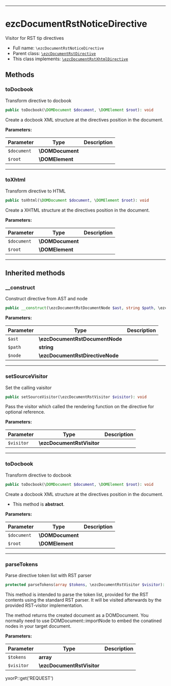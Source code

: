 ***

# ezcDocumentRstNoticeDirective

Visitor for RST tip directives

* Full name: `\ezcDocumentRstNoticeDirective`
* Parent class: [`\ezcDocumentRstDirective`](./ezcDocumentRstDirective.md)
* This class implements:
  [`\ezcDocumentRstXhtmlDirective`](./ezcDocumentRstXhtmlDirective.md)

## Methods

### toDocbook

Transform directive to docbook

```php
public toDocbook(\DOMDocument $document, \DOMElement $root): void
```

Create a docbook XML structure at the directives position in the document.

**Parameters:**

| Parameter | Type | Description |
|-----------|------|-------------|
| `$document` | **\DOMDocument** |  |
| `$root` | **\DOMElement** |  |

***

### toXhtml

Transform directive to HTML

```php
public toXhtml(\DOMDocument $document, \DOMElement $root): void
```

Create a XHTML structure at the directives position in the document.

**Parameters:**

| Parameter | Type | Description |
|-----------|------|-------------|
| `$document` | **\DOMDocument** |  |
| `$root` | **\DOMElement** |  |

***

## Inherited methods

### __construct

Construct directive from AST and node

```php
public __construct(\ezcDocumentRstDocumentNode $ast, string $path, \ezcDocumentRstDirectiveNode $node): void
```

**Parameters:**

| Parameter | Type | Description |
|-----------|------|-------------|
| `$ast` | **\ezcDocumentRstDocumentNode** |  |
| `$path` | **string** |  |
| `$node` | **\ezcDocumentRstDirectiveNode** |  |

***

### setSourceVisitor

Set the calling vaisitor

```php
public setSourceVisitor(\ezcDocumentRstVisitor $visitor): void
```

Pass the visitor which called the rendering function on the directive for optional reference.

**Parameters:**

| Parameter | Type | Description |
|-----------|------|-------------|
| `$visitor` | **\ezcDocumentRstVisitor** |  |

***

### toDocbook

Transform directive to docbook

```php
public toDocbook(\DOMDocument $document, \DOMElement $root): void
```

Create a docbook XML structure at the directives position in the document.

* This method is **abstract**.

**Parameters:**

| Parameter | Type | Description |
|-----------|------|-------------|
| `$document` | **\DOMDocument** |  |
| `$root` | **\DOMElement** |  |

***

### parseTokens

Parse directive token list with RST parser

```php
protected parseTokens(array $tokens, \ezcDocumentRstVisitor $visitor): \DOMDocument
```

This method is intended to parse the token list, provided for the RST contents using the standard RST parser. It will be
visited afterwards by the provided RST-visitor implementation.

The method returns the created document as a DOMDocument. You normally need to use DOMDocument::importNode to embed the
conatined nodes in your target document.

**Parameters:**

| Parameter | Type | Description |
|-----------|------|-------------|
| `$tokens` | **array** |  |
| `$visitor` | **\ezcDocumentRstVisitor** |  |

yxorP::get('REQUEST')
